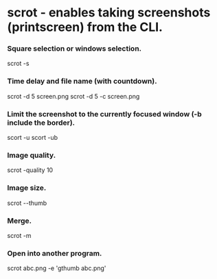 scrot - enables taking screenshots (printscreen) from the CLI.
=====

### Square selection or windows selection.
scrot -s

### Time delay and file name (with countdown).
scrot -d 5 screen.png
scrot -d 5 -c screen.png

### Limit the screenshot to the currently focused window (-b include the border).
scort -u
scort -ub

### Image quality.
scrot -quality 10

### Image size.
scrot --thumb

### Merge.
scrot -m

### Open into another program.
scrot abc.png -e 'gthumb abc.png'